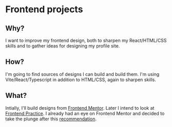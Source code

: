 # Frontend projects

## Why?
I want to improve my frontend design, both to sharpen my React/HTML/CSS skills and to gather ideas for designing my profile site.

## How?
I'm going to find sources of designs I can build and build them. I'm using Vite/React/Typescript in addition to HTML/CSS, again to sharpen skills.

## What?
Intially, I'll build designs from [Frontend Mentor](https://www.frontendmentor.io/home). Later I intend to look at [Frontend Practice](https://frontendpractice.com/). I already had an eye on Frontend Mentor and decided to take the plunge after this [recommendation](https://www.youtube.com/watch?v=QqDH5sYzDS8).